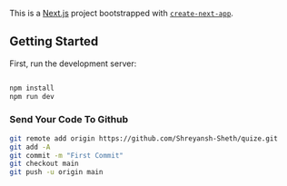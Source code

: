 This is a [Next.js](https://nextjs.org/) project bootstrapped with [`create-next-app`](https://github.com/vercel/next.js/tree/canary/packages/create-next-app).

## Getting Started

First, run the development server:

```bash

npm install
npm run dev

```

### Send Your Code To Github

```bash
git remote add origin https://github.com/Shreyansh-Sheth/quize.git
git add -A
git commit -m "First Commit"
git checkout main
git push -u origin main


```
